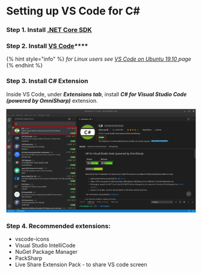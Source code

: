 # Setting up VS Code for C\#

### Step 1. Install [.NET Core SDK](https://dotnet.microsoft.com/download)

### Step 2. Install [VS Code](https://code.visualstudio.com/download)\*\*\*\*

{% hint style="info" %}
_for Linux users see_ [_VS Code on Ubuntu 19.10_ ](../../linux/untitled.md)_page_
{% endhint %}

### **Step 3. Install C\# Extension**

Inside VS Code, under _**Extensions tab**_, install _**C\# for Visual Studio Code \(powered by OmniSharp\)**_ extension.

![C\# extension in VS Code](../../.gitbook/assets/vscode-c-sharp-extension.png)

### Step 4. Recommended extensions:

* vscode-icons 
* Visual Studio IntelliCode
* NuGet Package Manager
* PackSharp
* Live Share Extension Pack - to share VS code screen 







